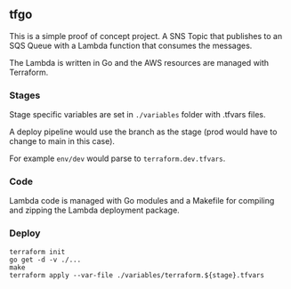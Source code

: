 
## tfgo
This is a simple proof of concept project. A SNS Topic that publishes to an SQS Queue with a Lambda function that consumes the messages.

The Lambda is written in Go and the AWS resources are managed with Terraform.

### Stages

Stage specific variables are set in `./variables` folder with .tfvars files.

A deploy pipeline would use the branch as the stage (prod would have to change to main in this case).

For example `env/dev` would parse to `terraform.dev.tfvars`.

### Code

Lambda code is managed with Go modules and a Makefile for compiling and zipping the Lambda deployment package.

### Deploy
```
terraform init
go get -d -v ./...
make
terraform apply --var-file ./variables/terraform.${stage}.tfvars
```